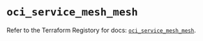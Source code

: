 # `oci_service_mesh_mesh`

Refer to the Terraform Registory for docs: [`oci_service_mesh_mesh`](https://registry.terraform.io/providers/oracle/oci/6.18.0/docs/resources/service_mesh_mesh).
